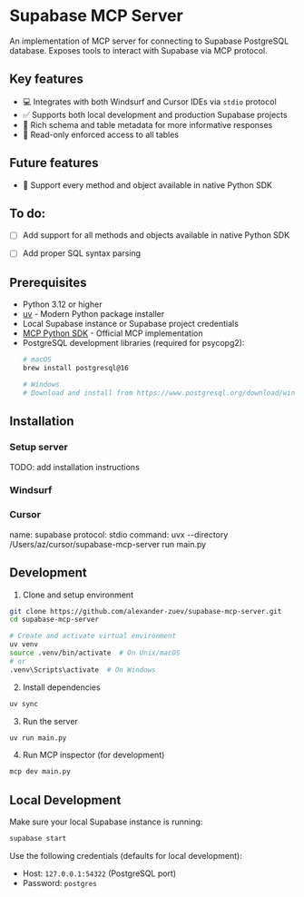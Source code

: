 # Supabase MCP Server

An implementation of MCP server for connecting to Supabase PostgreSQL database. Exposes tools to interact with Supabase via MCP protocol.

## Key features
- 💻 Integrates with both Windsurf and Cursor IDEs via `stdio` protocol
- ✅ Supports both local development and production Supabase projects
- 🤑 Rich schema and table metadata for more informative responses
- 🔐 Read-only enforced access to all tables

## Future features
- 🐍 Support every method and object available in native Python SDK 

## To do:
- [ ] Add support for all methods and objects available in native Python SDK
- [ ] Add proper SQL syntax parsing


## Prerequisites
- Python 3.12 or higher
- [uv](https://github.com/astral-sh/uv) - Modern Python package installer
- Local Supabase instance or Supabase project credentials
- [MCP Python SDK](https://github.com/modelcontextprotocol/python-sdk) - Official MCP implementation
- PostgreSQL development libraries (required for psycopg2):
  ```bash
  # macOS
  brew install postgresql@16
  
  # Windows
  # Download and install from https://www.postgresql.org/download/windows/

  ```

## Installation

### Setup server
TODO: add installation instructions

### Windsurf

### Cursor
name: supabase
protocol: stdio
command: uvx --directory /Users/az/cursor/supabase-mcp-server run main.py

## Development

1. Clone and setup environment
```bash
git clone https://github.com/alexander-zuev/supabase-mcp-server.git
cd supabase-mcp-server

# Create and activate virtual environment
uv venv
source .venv/bin/activate  # On Unix/macOS
# or
.venv\Scripts\activate  # On Windows
```

2. Install dependencies
```bash
uv sync
```

3. Run the server
```bash
uv run main.py
```

4. Run MCP inspector (for development)
```bash
mcp dev main.py
```
## Local Development
Make sure your local Supabase instance is running:
```bash
supabase start
```

Use the following credentials (defaults for local development):
- Host: `127.0.0.1:54322` (PostgreSQL port)
- Password: `postgres`






